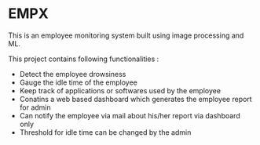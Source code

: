 # EMPX

This is an employee monitoring  system built using image processing and ML.

This project contains following functionalities :

* Detect the employee drowsiness
* Gauge the idle time of the employee
* Keep track of applications or softwares used by the employee
* Conatins a web based dashboard which generates the employee report for admin
* Can notify the employee via mail about his/her report via dashboard only
* Threshold for idle time can be changed by the admin



